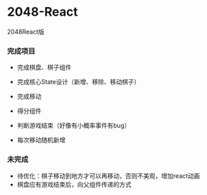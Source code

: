 # 2048-React
2048React版

### 完成项目
- 完成棋盘、棋子组件
- 完成核心State设计（新增、移除、移动棋子）
- 完成移动

- 得分组件
- 判断游戏结束（好像有小概率事件有bug）
- 每次移动随机新增

### 未完成
- 待优化：棋子移动到地方才可以再移动，否则不美观，增加react动画
- 棋盘应有游戏结束后，向父组件传递的方式
